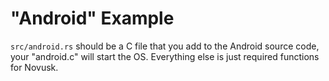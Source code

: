 # "Android" Example

``src/android.rs`` should be a C file that you add to the Android source code, your "android.c" will start the OS.
Everything else is just required functions for Novusk.
